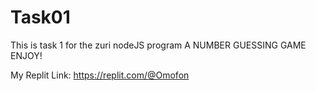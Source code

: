 # Task01
This is task 1 for the zuri nodeJS program
A NUMBER GUESSING GAME 
ENJOY!

My Replit Link:
https://replit.com/@Omofon
